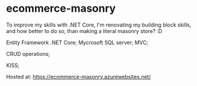 # ecommerce-masonry
To improve my skills with .NET Core, I'm renovating my building block skills, and how better to do so, than making a literal masonry store? :D

Entity Framework .NET Core;
Mycrosoft SQL server;
MVC;

CRUD operations;

KISS;

Hosted at: https://ecommerce-masonry.azurewebsites.net/